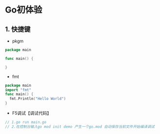 # Go初体验

## 1. 快捷键

- pkgm

```go
package main

func main() {

}
```

- fmt

```go
package main
import "fmt"
func main() {
  fmt.Println("Hello World")
}
```

- F5调试【调试代码】

```go
// 1.go run main.go
// 2.在控制台输入go mod init demo 产生一个go.mod 自动保存当前文件开始编译调试
```

